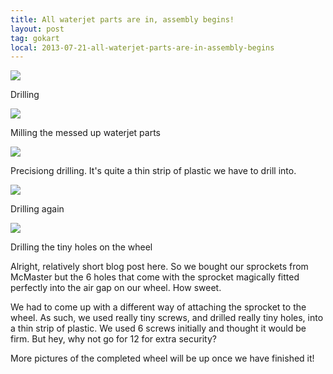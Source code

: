 ```yaml
---
title: All waterjet parts are in, assembly begins!
layout: post
tag: gokart
local: 2013-07-21-all-waterjet-parts-are-in-assembly-begins
---
```



<div class="image-wrapper">
<img src="/images/{{page.local}}/1.jpg">
<p class="image-caption">Drilling</p>
</div>

<div class="image-wrapper">
<img src="/images/{{page.local}}/2.jpg">
<p class="image-caption">Milling the messed up waterjet parts</p>
</div>

<div class="image-wrapper">
<img src="/images/{{page.local}}/3.jpg">
<p class="image-caption">Precisiong drilling. It's quite a thin strip of plastic we have to drill into.</p>
</div>

<div class="image-wrapper">
<img src="/images/{{page.local}}/4.jpg">
<p class="image-caption">Drilling again</p>
</div>

<div class="image-wrapper">
<img src="/images/{{page.local}}/5.jpg">
<p class="image-caption">Drilling the tiny holes on the wheel</p>
</div>

Alright, relatively short blog post here. So we bought our sprockets from McMaster but the 6 holes that come with the sprocket magically fitted perfectly into the air gap on our wheel. How sweet.

We had to come up with a different way of attaching the sprocket to the wheel. As such, we used really tiny screws, and drilled really tiny holes, into a thin strip of plastic. We used 6 screws initially and thought it would be firm. But hey, why not go for 12 for extra security?

More pictures of the completed wheel will be up once we have finished it!